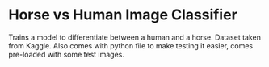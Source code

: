 # Horse vs Human Image Classifier
Trains a model to differentiate between a human and a horse. Dataset taken from Kaggle. Also comes with python file to make testing it easier, comes pre-loaded with some test images.
 
